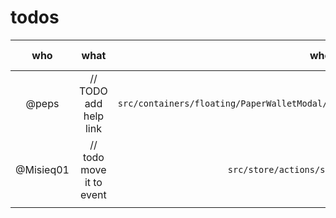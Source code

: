 # todos

|    who    |           what           |                                        where                                        |      what next/action      |
| :-------: | :----------------------: | :---------------------------------------------------------------------------------: | :------------------------: |
|   @peps   |  // TODO add help link   | `src/containers/floating/PaperWalletModal/sections/QRCodeSection/QRCodeSection.tsx` |     get designs + link     |
| @Misieq01 | // todo move it to event |                      `src/store/actions/setupStoreActions.ts`                       | add event for app versions |
|           |                          |                                                                                     |                            |
